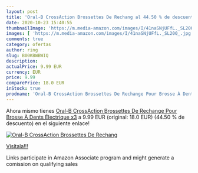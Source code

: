 ```yaml
---
layout: post
title: 'Oral-B CrossAction Brossettes De Rechang al 44.50 % de descuento'
date: 2020-10-23 15:40:55
thumbnailImage: 'https://m.media-amazon.com/images/I/41naSNjUFfL._SL200_.jpg'
images: [ 'https://m.media-amazon.com/images/I/41naSNjUFfL._SL200_.jpg' ]
comments: true
category: ofertas
author: ring
slug: B00KBWBWIQ
description:
actualPrice: 9.99 EUR
currency: EUR
price: 9.99
comparePrice: 18.0 EUR
inStock: true
prodname: 'Oral-B CrossAction Brossettes De Rechange Pour Brosse À Dents Électrique x3'
---
```


Ahora mismo tienes [Oral-B CrossAction Brossettes De Rechange Pour Brosse À Dents Électrique x3](https://www.amazon.fr/dp/B00KBWBWIQ/?tag=tolees0d-21) a 9.99 EUR (original: 18.0 EUR) (44.50 %  de descuento) en el siguiente enlace!

[![Oral-B CrossAction Brossettes De Rechang](https://m.media-amazon.com/images/I/41naSNjUFfL._SL200_.jpg)](https://www.amazon.fr/dp/B00KBWBWIQ/?tag=tolees0d-21)

[Visítala!!!](https://www.amazon.fr/dp/B00KBWBWIQ/?tag=tolees0d-21)

Links participate in Amazon Associate program and might generate a comission on qualifying sales
